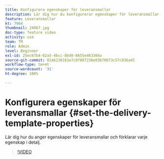 ```yaml
---
title: Konfigurera egenskaper för leveransmallar
description: Lär dig hur du konfigurerar egenskaper för leveransmallar.
feature: Leveransmallar
kt: 7964
thumbnail: 24067.jpg
doc-type: feature video
activity: use
team: TM
role: Admin
level: Beginner
exl-id: 25ec67b4-62a5-4bcc-8bd0-8655e463366a
source-git-commit: 02a6238163a7c8f887236e03b78673c57c836a45
workflow-type: tm+mt
source-wordcount: '31'
ht-degree: 100%

---
```


# Konfigurera egenskaper för leveransmallar {#set-the-delivery-template-properties}

Lär dig hur du anger egenskaper för leveransmallar och förklarar varje egenskap i detalj.

>[!VIDEO](https://video.tv.adobe.com/v/24067?quality=12)
